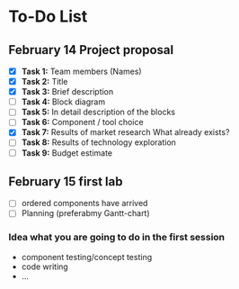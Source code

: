 # To-Do List

## February 14 Project proposal
- [X] **Task 1:** Team members (Names)
- [X] **Task 2:** Title
- [X] **Task 3:** Brief description
- [ ] **Task 4:** Block diagram
- [ ] **Task 5:** In detail description of the blocks
- [ ] **Task 6:** Component / tool choice
- [X] **Task 7:** Results of market research What already exists?
- [ ] **Task 8:** Results of technology exploration
- [ ] **Task 9:** Budget estimate

## February 15 first lab

- [ ] ordered components have arrived
- [ ] Planning (preferabmy Gantt-chart)
### Idea what you are going to do in the first session
- component testing/concept testing
- code writing
- ...
